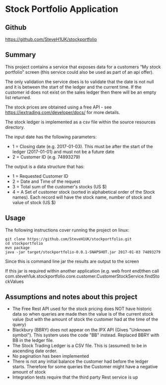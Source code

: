 # Stock Portfolio Application


## Github 
https://github.com/SteveH1UK/stockportfolio

## Summary

This project contains a service that exposes data for a customers “My stock portfolio” screen (this service could also be used as part of an api offer).

The only validation the service does is to validate that the date is not null and it is between the start of the ledger and the current time. If the customer id does not exist on the sales ledger then there will be an empty list returned.

The stock prices are obtained using a free API - see https://iextrading.com/developer/docs/ for more details.

The stock ledger is implemented as a csv file within the source resources directory.

The input date has the following parameters:
*  1 = Closing date (e.g. 2017-01-03). This must be after the start of the ledger (2017-01-01) and must not be a future date
*  2 = Customer ID (e.g. 74893279)

The output is a data structure that has:
* 1 = Requested Customer ID
* 2 = Date and Time of the request
* 3 = Total sum of the customer's stocks (US $)
* 4 = A Set of customer stock (sorted in alphabetical order of the Stock names). Each record will have the stock name, number of stock and value of stock (US $)


## Usage
The following instructions cover running the project on linux:
```
git clone https://github.com/SteveH1UK/stockportfolio.git
cd stockportfolio
mvn package
java -jar target/stockportfolio-0.0.1-SNAPSHOT.jar 2017-01-03 74893279
```

Since this is  command line jar the results are output to the screen 

If this jar is required within another application (e.g. web front end)then call com.steveh1uk.stockportfolio.core.customer.CustomerStockService.findStockValues  


## Assumptions and notes about this project
* The Free Rest API used for the stock pricing does NOT have historic data so when queries are made then the value is of the current stock value (but with the amount of stock the customer had at the time of the query)
* Blackbury (BBRY) does not appear on the IPX API (Gives "Unknown symbol"). This system uses the code "BB" instead. Replaced BBRY with BB in the ledger file. 
* The Stock Trading Ledger is a CSV file. This is (assumed) to be in ascending date order.
* No pagination has been implemented
* There is not any initial balance the customer had before the ledger starts. Therefore for some queries the Customer might have a negative amount of stock
* Integration tests require that the third party Rest service is up 